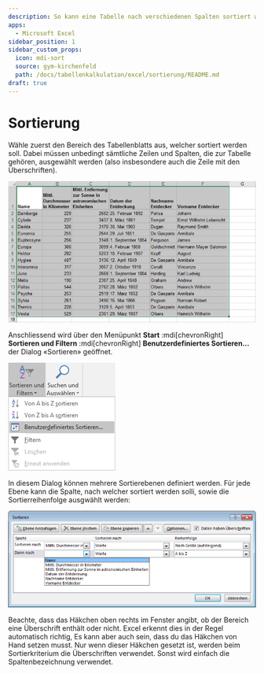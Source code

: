```yaml
---
description: So kann eine Tabelle nach verschiedenen Spalten sortiert werden.
apps:
  - Microsoft Excel
sidebar_position: 1
sidebar_custom_props:
  icon: mdi-sort
  source: gym-kirchenfeld
  path: /docs/tabellenkalkulation/excel/sortierung/README.md
draft: true
---
```


# Sortierung



Wähle zuerst den Bereich des Tabellenblatts aus, welcher sortiert werden soll. Dabei müssen unbedingt sämtliche Zeilen und Spalten, die zur Tabelle gehören, ausgewählt werden (also insbesondere auch die Zeile mit den Überschriften).

![](./images/select-table.ms.png)

Anschliessend wird über den Menüpunkt __Start__ :mdi[chevronRight] __Sortieren und Filtern__ :mdi[chevronRight] __Benutzerdefiniertes Sortieren...__ der Dialog «Sortieren» geöffnet.

![](./images/sort-menu.ms.png)

In diesem Dialog können mehrere Sortierebenen definiert werden. Für jede Ebene kann die Spalte, nach welcher sortiert werden solli, sowie die Sortierreihenfolge ausgwählt werden:

![](./images/sort-dialog.ms.png)

Beachte, dass das Häkchen oben rechts im Fenster angibt, ob der Bereich eine Überschrift enthält oder nicht. Excel erkennt dies in der Regel automatisch richtig, Es kann aber auch sein, dass du das Häkchen von Hand setzen musst. Nur wenn dieser Häkchen gesetzt ist, werden beim Sortierkriterium die Überschriften verwendet. Sonst wird einfach die Spaltenbezeichnung verwendet.
